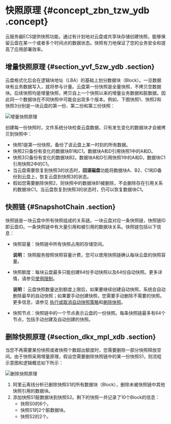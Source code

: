 # 快照原理 {#concept_zbn_tzw_ydb .concept}

云服务器ECS提供快照功能，通过有计划地对云盘或共享块存储创建快照，能够保留云盘在某一个或者多个时间点的数据状态。快照有力地保证了您的业务安全和提高了应用部署效率。

## 增量快照原理 {#section_yvf_5zw_ydb .section}

云盘格式化后会在逻辑块地址（LBA）的基础上划分数据块（Block）。一旦数据块有业务数据写入，就将参与计量。云盘第一份快照是全量快照，不拷贝空数据块。后续快照均是增量快照，拷贝自上一个快照以来的增量业务数据和脏数据。因此同一个数据块在不同快照中可能会出现多个版本。例如，下图快照1、快照2和快照3分别是一块云盘的第一份、第二份和第三份快照：

![增量快照原理](http://static-aliyun-doc.oss-cn-hangzhou.aliyuncs.com/assets/img/9575/15665267365243_zh-CN.jpg)

创建每一份快照时，文件系统分块检查云盘数据，只有发生变化的数据块才会被拷贝到快照中：

-   快照1是第一份快照，备份了该云盘上某一时刻的所有数据。
-   快照2只备份有变化的数据块B1和C1。数据块A和D引用快照1中的A和D。
-   快照3只备份有变化的数据块B2。数据块A和D引用快照1中的A和D，数据块C1引用快照2中的C1。
-   当云盘需要恢复到快照3的状态时，**回滚磁盘**功能将数据块A、B2、C1和D备份到云盘上，恢复云盘到快照3的状态。
-   假如您需要删除快照2，则快照中的数据块B1被删除，不会删除存在引用关系的数据块C1。当云盘恢复到快照3的状态时，仍可以恢复数据块C1。

## 快照链 {#SnapshotChain .section}

快照链是一块云盘中所有快照组成的关系链。一块云盘对应一条快照链，快照链ID即云盘ID。一条快照链中有大量引用和被引用的数据块关系。快照链包括以下信息：

-   快照容量：快照链中所有快照占用的存储空间。

    **说明：** 快照服务按照快照容量计费，您可以使用快照链确认每块云盘的快照容量。

-   快照额度：每块云盘最多只能创建64份手动快照以及64份自动快照。更多详情，请参见[使用限制](../cn.zh-CN/产品简介/使用限制.md#)。

    **说明：** 云盘快照数量达到额度上限后，如果要继续创建自动快照，系统会自动删除最早的自动快照；如果要手动创建快照，您需要手动删除不需要的快照。更多信息，请参见 [执行或取消自动快照策略](cn.zh-CN/快照/使用自动快照策略/执行或取消自动快照策略.md#)和[删除快照](../cn.zh-CN/快照/使用快照/优化快照使用成本.md#)。

-   快照节点：快照链中的一个节点表示云盘的一份快照。每条快照链最多有64个节点，包括手动创建及自动创建的快照。

## 删除快照原理 {#section_dkx_mpl_xdb .section}

当您不再需要某份快照或者快照个数超出额度时，您需要删除一部分快照释放空间。由于快照采用增量原理，假设您需要删除快照链中的某一份快照S1，则流程示意图和逻辑概览如下所示：

![删除快照原理](https://gw.alipayobjects.com/zos/onekb/GEmePRxTvdRaZPCgtUhF.png)

1.  阿里云离线分析已删除快照S1的所有数据块（Block），删除未被快照链中其他快照引用的数据块。
2.  添加快照S1脏数据块到快照S2。剩下的快照一共记录了10个Block的信息：
    -   快照S0的6个。
    -   快照S1的2个脏数据块。
    -   快照S2的2个。

